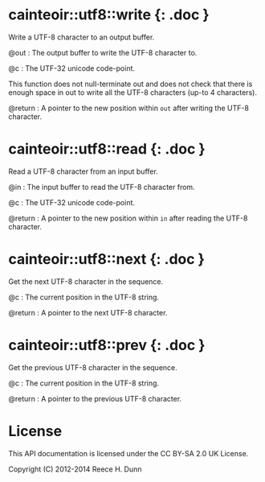 # cainteoir::utf8::write {: .doc }

Write a UTF-8 character to an output buffer.

@out
: The output buffer to write the UTF-8 character to.

@c
: The UTF-32 unicode code-point.

This function does not null-terminate out and does not check that there is
enough space in out to write all the UTF-8 characters (up-to 4 characters).

@return
: A pointer to the new position within `out` after writing the UTF-8 character.

# cainteoir::utf8::read {: .doc }

Read a UTF-8 character from an input buffer.

@in
: The input buffer to read the UTF-8 character from.

@c
: The UTF-32 unicode code-point.

@return
: A pointer to the new position within `in` after reading the UTF-8 character.

# cainteoir::utf8::next {: .doc }

Get the next UTF-8 character in the sequence.

@c
: The current position in the UTF-8 string.

@return
: A pointer to the next UTF-8 character.

# cainteoir::utf8::prev {: .doc }

Get the previous UTF-8 character in the sequence.

@c
: The current position in the UTF-8 string.

@return
: A pointer to the previous UTF-8 character.

# License

This API documentation is licensed under the CC BY-SA 2.0 UK License.

Copyright (C) 2012-2014 Reece H. Dunn
